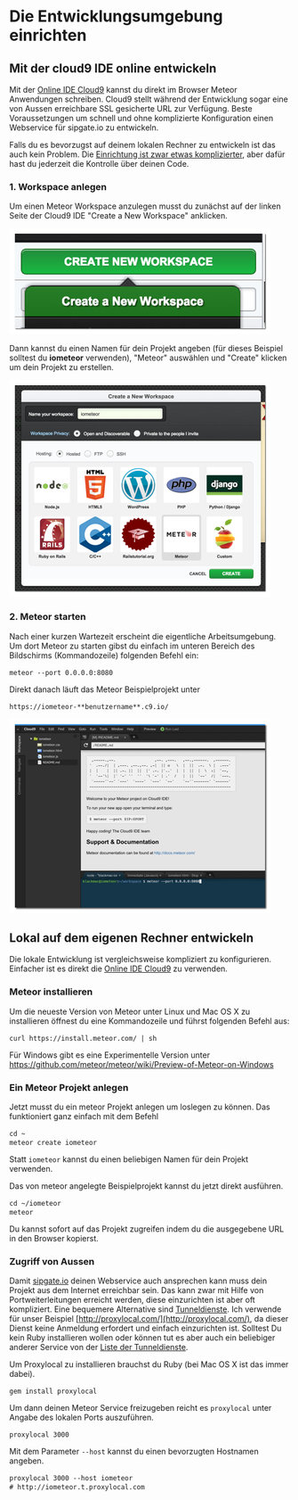 # Die Entwicklungsumgebung einrichten

## <a name="cloud9"></a>Mit der cloud9 IDE online entwickeln

Mit der [Online IDE Cloud9](https://c9.io/) kannst du direkt im Browser Meteor
Anwendungen schreiben. Cloud9 stellt während der Entwicklung sogar eine von
Aussen erreichbare SSL gesicherte URL zur Verfügung.
Beste Voraussetzungen um schnell und ohne komplizierte Konfiguration
einen Webservice für sipgate.io zu entwickeln.

Falls du es bevorzugst auf deinem lokalen Rechner zu entwickeln ist das auch
kein Problem. Die [Einrichtung ist zwar etwas komplizierter](#local), aber dafür
hast du jederzeit die Kontrolle über deinen Code.

### 1. Workspace anlegen

Um einen Meteor Workspace anzulegen musst du zunächst auf der linken Seite
der Cloud9 IDE "Create a New Workspace" anklicken.

![Cloud9 Workspace anlegen](assets/01-create_workspace_sm.png)

Dann kannst du einen Namen für dein Projekt angeben (für dieses Beispiel
solltest du **iometeor** verwenden), "Meteor" auswählen und
"Create" klicken um dein Projekt zu erstellen.

![Cloud9 Workspace Titel eingeben](assets/02-workspace_title_sm.png)

### 2. Meteor starten

Nach einer kurzen Wartezeit erscheint die eigentliche Arbeitsumgebung. Um dort
Meteor zu starten gibst du einfach im unteren Bereich des Bildschirms
(Kommandozeile) folgenden Befehl ein:

    meteor --port 0.0.0.0:8080

Direkt danach läuft das Meteor Beispielprojekt unter

    https://iometeor-**benutzername**.c9.io/

![Cloud9 Workspace meteor starten](assets/03-worspace_start_sm.png)

## <a name="local"></a>Lokal auf dem eigenen Rechner entwickeln

Die lokale Entwicklung ist vergleichsweise kompliziert zu konfigurieren.
Einfacher ist es direkt die [Online IDE Cloud9](#cloud9) zu verwenden.

### Meteor installieren

Um die neueste Version von Meteor unter Linux und Mac OS X zu installieren öffnest du eine Kommandozeile und führst folgenden Befehl aus:

    curl https://install.meteor.com/ | sh

Für Windows gibt es eine Experimentelle Version unter https://github.com/meteor/meteor/wiki/Preview-of-Meteor-on-Windows

### Ein Meteor Projekt anlegen

Jetzt musst du ein meteor Projekt anlegen um loslegen zu können. Das funktioniert
ganz einfach mit dem Befehl

    cd ~
    meteor create iometeor

Statt `iometeor` kannst du einen beliebigen Namen für dein Projekt verwenden.

Das von meteor angelegte Beispielprojekt kannst du jetzt direkt ausführen.

    cd ~/iometeor
    meteor

Du kannst sofort auf das Projekt zugreifen indem du die ausgegebene URL in den
Browser kopierst.

### Zugriff von Aussen

Damit [sipgate.io](http://sipgate.io) deinen Webservice auch ansprechen kann muss dein Projekt
aus dem Internet erreichbar sein. Das kann zwar mit Hilfe von
Portweiterleitungen erreicht werden, diese einzurichten ist aber oft kompliziert.
Eine bequemere Alternative sind [Tunneldienste](http://www.sitepoint.com/accessing-localhost-from-anywhere/).
Ich verwende für unser Beispiel [http://proxylocal.com/](http://proxylocal.com/),
da dieser Dienst keine Anmeldung erfordert und einfach einzurichten ist.
Solltest Du kein Ruby installieren wollen oder können tut es aber auch ein
beliebiger anderer Service von
der [Liste der Tunneldienste](http://proxylocal.com/).

Um Proxylocal zu installieren brauchst du Ruby (bei Mac OS X ist das immer dabei).

    gem install proxylocal

Um dann deinen Meteor Service freizugeben reicht es `proxylocal` unter Angabe des
lokalen Ports auszuführen.

    proxylocal 3000

Mit dem Parameter `--host` kannst du einen bevorzugten Hostnamen angeben.

    proxylocal 3000 --host iometeor
    # http://iometeor.t.proxylocal.com
